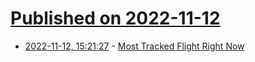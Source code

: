 # [Published on 2022-11-12](index.md)

* [2022-11-12, 15:21:27](https://news.ycombinator.com/item?id=33573875) - [Most Tracked Flight Right Now](https://twitter.com/flightradar24/status/1591348369271971841)
